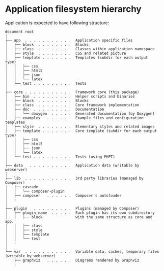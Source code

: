 Application filesystem hierarchy
================================

Application is expected to have following structure:

    document root
    │
    ├── app  . . . . . . . . . . .  Application specific files
    │   ├── block  . . . . . . . .  Blocks
    │   ├── class  . . . . . . . .  Classes within application namespace
    │   ├── style  . . . . . . . .  CSS and related picture
    │   ├── template . . . . . . .  Templates (subdir for each output type)
    │   │   ├── css
    │   │   ├── html5
    │   │   ├── json
    │   │   └── latex
    │   └── test . . . . . . . . .  Tests
    │
    ├── core . . . . . . . . . . .  Framework core (this package)
    │   ├── bin  . . . . . . . . .  Helper scripts and binaries
    │   ├── block  . . . . . . . .  Blocks
    │   ├── class  . . . . . . . .  Core framework implementation
    │   ├── doc  . . . . . . . . .  Documentation
    │   │   └── doxygen  . . . . .  Generated documentation (by Doxygen)
    │   ├── examples   . . . . . .  Example files and configuration templates
    │   ├── style  . . . . . . . .  Elementary styles and related images
    │   ├── template . . . . . . .  Core template (subdir for each output type)
    │   │   ├── css
    │   │   ├── html5
    │   │   ├── json
    │   │   └── latex
    │   └── test . . . . . . . . .  Tests (using PHPT)
    │
    ├── data   . . . . . . . . . .  Application data (writable by webserver)
    │
    ├── lib  . . . . . . . . . . .  3rd party libraries (managed by Composer)
    │   ├── cascade
    │   │   └── composer-plugin
    │   ├── composer   . . . . . .  Composer's autoloader
    │   :
    │
    ├── plugin   . . . . . . . . .  Plugins (managed by Composer)
    │   ├── plugin_name  . . . . .  Each plugin has its own subdirectory
    │   │   ├── block               with the same structure as core and app.
    │   │   ├── class
    │   │   ├── style
    │   │   ├── template
    │   │   └── test
    │   :
    │
    └── var  . . . . . . . . . . .  Variable data, caches, temporary files (writable by webserver)
        ├── graphviz   . . . . . .  Diagrams rendered by Graphviz
        :


